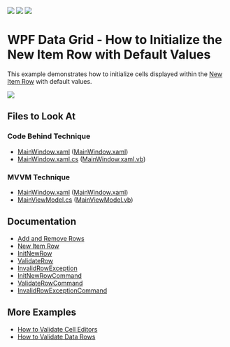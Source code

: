 <!-- default badges list -->
![](https://img.shields.io/endpoint?url=https://codecentral.devexpress.com/api/v1/VersionRange/128651695/21.2.2%2B)
[![](https://img.shields.io/badge/Open_in_DevExpress_Support_Center-FF7200?style=flat-square&logo=DevExpress&logoColor=white)](https://supportcenter.devexpress.com/ticket/details/E1569)
[![](https://img.shields.io/badge/📖_How_to_use_DevExpress_Examples-e9f6fc?style=flat-square)](https://docs.devexpress.com/GeneralInformation/403183)
<!-- default badges end -->

# WPF Data Grid - How to Initialize the New Item Row with Default Values

This example demonstrates how to initialize cells displayed within the [New Item Row](https://docs.devexpress.com/WPF/6258/controls-and-libraries/data-grid/visual-elements/common-elements/new-item-row) with default values.

![](https://docs.devexpress.com/WPF/images/Grid_InitializeNewRow.png?v=21.2)

<!-- default file list -->

## Files to Look At

### Code Behind Technique

- [MainWindow.xaml](./CS/NewItemRow_CodeBehind/MainWindow.xaml) ([MainWindow.xaml](./VB/NewItemRow_CodeBehind/MainWindow.xaml))
- [MainWindow.xaml.cs](./CS/NewItemRow_CodeBehind/MainWindow.xaml.cs#L32-L50) ([MainWindow.xaml.vb](./VB/NewItemRow_CodeBehind/MainWindow.xaml.vb#L35-L53))

### MVVM Technique

- [MainWindow.xaml](./CS/NewItemRow_MVVM/MainWindow.xaml) ([MainWindow.xaml](./VB/NewItemRow_MVVM/MainWindow.xaml))
- [MainViewModel.cs](./CS/NewItemRow_MVVM/MainViewModel.cs#L34-L53) ([MainViewModel.vb](./VB/NewItemRow_MVVM/MainViewModel.vb#L37-L56))

<!-- default file list end -->

## Documentation

- [Add and Remove Rows](https://docs.devexpress.com/WPF/6123/controls-and-libraries/data-grid/data-editing-and-validation/add-and-remove-rows)
- [New Item Row](https://docs.devexpress.com/WPF/6258/controls-and-libraries/data-grid/visual-elements/common-elements/new-item-row)
- [InitNewRow](https://docs.devexpress.com/WPF/DevExpress.Xpf.Grid.TableView.InitNewRow)
- [ValidateRow](https://docs.devexpress.com/WPF/DevExpress.Xpf.Grid.GridViewBase.ValidateRow)
- [InvalidRowException](https://docs.devexpress.com/WPF/DevExpress.Xpf.Grid.GridViewBase.InvalidRowException)
- [InitNewRowCommand](https://docs.devexpress.com/WPF/DevExpress.Xpf.Grid.TableView.InitNewRowCommand)
- [ValidateRowCommand](https://docs.devexpress.com/WPF/DevExpress.Xpf.Grid.GridViewBase.ValidateRowCommand)
- [InvalidRowExceptionCommand](https://docs.devexpress.com/WPF/DevExpress.Xpf.Grid.GridViewBase.InvalidRowExceptionCommand)

## More Examples

- [How to Validate Cell Editors](https://github.com/DevExpress-Examples/validate-cell-editors)
- [How to Validate Data Rows](https://github.com/DevExpress-Examples/how-to-validate-data-rows-e1593)

